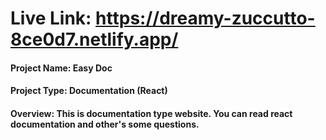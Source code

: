 # Live Link: https://dreamy-zuccutto-8ce0d7.netlify.app/

#### Project Name: Easy Doc
#### Project Type: Documentation (React)
#### Overview: This is documentation type website. You can read react documentation and other's some questions. 
